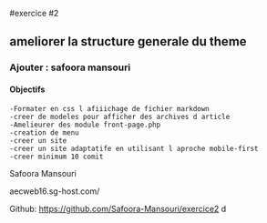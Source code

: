 
#exercice #2
## ameliorer la structure generale du theme
### Ajouter : safoora mansouri
#### Objectifs 
    -Formater en css l afiiichage de fichier markdown
    -creer de modeles pour afficher des archives d article
    -Amelieurer des module front-page.php
    -creation de menu
    -creer un site
    -creer un site adaptatife en utilisant l aproche mobile-first 
    -creer minimum 10 comit

Safoora Mansouri

aecweb16.sg-host.com/

Github:
https://github.com/Safoora-Mansouri/exercice2
d

